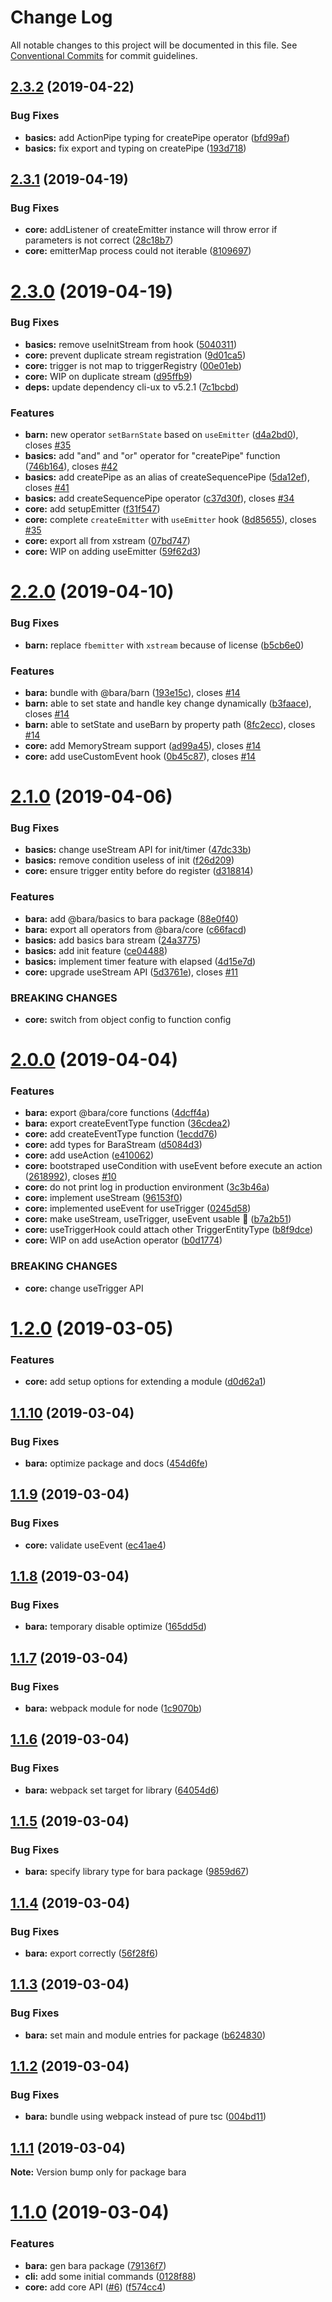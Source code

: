 # Change Log

All notable changes to this project will be documented in this file.
See [Conventional Commits](https://conventionalcommits.org) for commit guidelines.

## [2.3.2](https://github.com/nampdn/bara/compare/v2.3.1...v2.3.2) (2019-04-22)


### Bug Fixes

* **basics:** add ActionPipe typing for createPipe operator ([bfd99af](https://github.com/nampdn/bara/commit/bfd99af))
* **basics:** fix export and typing on createPipe ([193d718](https://github.com/nampdn/bara/commit/193d718))





## [2.3.1](https://github.com/nampdn/bara/compare/v2.3.0...v2.3.1) (2019-04-19)


### Bug Fixes

* **core:** addListener of createEmitter instance will throw error if parameters is not correct ([28c18b7](https://github.com/nampdn/bara/commit/28c18b7))
* **core:** emitterMap process could not iterable ([8109697](https://github.com/nampdn/bara/commit/8109697))





# [2.3.0](https://github.com/nampdn/bara/compare/v2.2.0...v2.3.0) (2019-04-19)


### Bug Fixes

* **basics:** remove useInitStream from hook ([5040311](https://github.com/nampdn/bara/commit/5040311))
* **core:** prevent duplicate stream registration ([9d01ca5](https://github.com/nampdn/bara/commit/9d01ca5))
* **core:** trigger is not map to triggerRegistry ([00e01eb](https://github.com/nampdn/bara/commit/00e01eb))
* **core:** WIP on duplicate stream ([d95ffb9](https://github.com/nampdn/bara/commit/d95ffb9))
* **deps:** update dependency cli-ux to v5.2.1 ([7c1bcbd](https://github.com/nampdn/bara/commit/7c1bcbd))


### Features

* **barn:** new operator `setBarnState` based on `useEmitter` ([d4a2bd0](https://github.com/nampdn/bara/commit/d4a2bd0)), closes [#35](https://github.com/nampdn/bara/issues/35)
* **basics:** add "and" and "or" operator for "createPipe" function ([746b164](https://github.com/nampdn/bara/commit/746b164)), closes [#42](https://github.com/nampdn/bara/issues/42)
* **basics:** add createPipe as an alias of createSequencePipe ([5da12ef](https://github.com/nampdn/bara/commit/5da12ef)), closes [#41](https://github.com/nampdn/bara/issues/41)
* **basics:** add createSequencePipe operator ([c37d30f](https://github.com/nampdn/bara/commit/c37d30f)), closes [#34](https://github.com/nampdn/bara/issues/34)
* **core:** add setupEmitter ([f31f547](https://github.com/nampdn/bara/commit/f31f547))
* **core:** complete `createEmitter` with `useEmitter` hook ([8d85655](https://github.com/nampdn/bara/commit/8d85655)), closes [#35](https://github.com/nampdn/bara/issues/35)
* **core:** export all from xstream ([07bd747](https://github.com/nampdn/bara/commit/07bd747))
* **core:** WIP on adding useEmitter ([59f62d3](https://github.com/nampdn/bara/commit/59f62d3))





# [2.2.0](https://github.com/nampdn/bara/compare/v2.1.0...v2.2.0) (2019-04-10)


### Bug Fixes

* **barn:** replace `fbemitter` with `xstream` because of license ([b5cb6e0](https://github.com/nampdn/bara/commit/b5cb6e0))


### Features

* **bara:** bundle with @bara/barn ([193e15c](https://github.com/nampdn/bara/commit/193e15c)), closes [#14](https://github.com/nampdn/bara/issues/14)
* **barn:** able to set state and handle key change dynamically ([b3faace](https://github.com/nampdn/bara/commit/b3faace)), closes [#14](https://github.com/nampdn/bara/issues/14)
* **barn:** able to setState and useBarn by property path ([8fc2ecc](https://github.com/nampdn/bara/commit/8fc2ecc)), closes [#14](https://github.com/nampdn/bara/issues/14)
* **core:** add MemoryStream support ([ad99a45](https://github.com/nampdn/bara/commit/ad99a45)), closes [#14](https://github.com/nampdn/bara/issues/14)
* **core:** add useCustomEvent hook ([0b45c87](https://github.com/nampdn/bara/commit/0b45c87)), closes [#14](https://github.com/nampdn/bara/issues/14)





# [2.1.0](https://github.com/nampdn/bara/compare/v2.0.0...v2.1.0) (2019-04-06)


### Bug Fixes

* **basics:** change useStream API for init/timer ([47dc33b](https://github.com/nampdn/bara/commit/47dc33b))
* **basics:** remove condition useless of init ([f26d209](https://github.com/nampdn/bara/commit/f26d209))
* **core:** ensure trigger entity before do register ([d318814](https://github.com/nampdn/bara/commit/d318814))


### Features

* **bara:** add @bara/basics to bara package ([88e0f40](https://github.com/nampdn/bara/commit/88e0f40))
* **bara:** export all operators from @bara/core ([c66facd](https://github.com/nampdn/bara/commit/c66facd))
* **basics:** add basics bara stream ([24a3775](https://github.com/nampdn/bara/commit/24a3775))
* **basics:** add init feature ([ce04488](https://github.com/nampdn/bara/commit/ce04488))
* **basics:** implement timer feature with elapsed ([4d15e7d](https://github.com/nampdn/bara/commit/4d15e7d))
* **core:** upgrade useStream API ([5d3761e](https://github.com/nampdn/bara/commit/5d3761e)), closes [#11](https://github.com/nampdn/bara/issues/11)


### BREAKING CHANGES

* **core:** switch from object config to function config





# [2.0.0](https://github.com/nampdn/bara/compare/v1.2.0...v2.0.0) (2019-04-04)


### Features

* **bara:** export @bara/core functions ([4dcff4a](https://github.com/nampdn/bara/commit/4dcff4a))
* **bara:** export createEventType function ([36cdea2](https://github.com/nampdn/bara/commit/36cdea2))
* **core:** add createEventType function ([1ecdd76](https://github.com/nampdn/bara/commit/1ecdd76))
* **core:** add types for BaraStream ([d5084d3](https://github.com/nampdn/bara/commit/d5084d3))
* **core:** add useAction ([e410062](https://github.com/nampdn/bara/commit/e410062))
* **core:** bootstraped useCondition with useEvent before execute an action ([2618992](https://github.com/nampdn/bara/commit/2618992)), closes [#10](https://github.com/nampdn/bara/issues/10)
* **core:** do not print log in production environment ([3c3b46a](https://github.com/nampdn/bara/commit/3c3b46a))
* **core:** implement useStream ([96153f0](https://github.com/nampdn/bara/commit/96153f0))
* **core:** implemented useEvent for useTrigger ([0245d58](https://github.com/nampdn/bara/commit/0245d58))
* **core:** make useStream, useTrigger, useEvent usable :tada: ([b7a2b51](https://github.com/nampdn/bara/commit/b7a2b51))
* **core:** useTriggerHook could attach other TriggerEntityType ([b8f9dce](https://github.com/nampdn/bara/commit/b8f9dce))
* **core:** WIP on add useAction operator ([b0d1774](https://github.com/nampdn/bara/commit/b0d1774))


### BREAKING CHANGES

* **core:** change useTrigger API





# [1.2.0](https://github.com/nampdn/bara/compare/v1.1.10...v1.2.0) (2019-03-05)


### Features

* **core:** add setup options for extending a module ([d0d62a1](https://github.com/nampdn/bara/commit/d0d62a1))





## [1.1.10](https://github.com/nampdn/bara/compare/v1.1.9...v1.1.10) (2019-03-04)


### Bug Fixes

* **bara:** optimize package and docs ([454d6fe](https://github.com/nampdn/bara/commit/454d6fe))





## [1.1.9](https://github.com/nampdn/bara/compare/v1.1.8...v1.1.9) (2019-03-04)


### Bug Fixes

* **core:** validate useEvent ([ec41ae4](https://github.com/nampdn/bara/commit/ec41ae4))





## [1.1.8](https://github.com/nampdn/bara/compare/v1.1.7...v1.1.8) (2019-03-04)


### Bug Fixes

* **bara:** temporary disable optimize ([165dd5d](https://github.com/nampdn/bara/commit/165dd5d))





## [1.1.7](https://github.com/nampdn/bara/compare/v1.1.6...v1.1.7) (2019-03-04)


### Bug Fixes

* **bara:** webpack module for node ([1c9070b](https://github.com/nampdn/bara/commit/1c9070b))





## [1.1.6](https://github.com/nampdn/bara/compare/v1.1.5...v1.1.6) (2019-03-04)


### Bug Fixes

* **bara:** webpack set target for library ([64054d6](https://github.com/nampdn/bara/commit/64054d6))





## [1.1.5](https://github.com/nampdn/bara/compare/v1.1.4...v1.1.5) (2019-03-04)


### Bug Fixes

* **bara:** specify library type for bara package ([9859d67](https://github.com/nampdn/bara/commit/9859d67))





## [1.1.4](https://github.com/nampdn/bara/compare/v1.1.3...v1.1.4) (2019-03-04)


### Bug Fixes

* **bara:** export correctly ([56f28f6](https://github.com/nampdn/bara/commit/56f28f6))





## [1.1.3](https://github.com/nampdn/bara/compare/v1.1.2...v1.1.3) (2019-03-04)


### Bug Fixes

* **bara:** set main and module entries for package ([b624830](https://github.com/nampdn/bara/commit/b624830))





## [1.1.2](https://github.com/nampdn/bara/compare/v1.1.1...v1.1.2) (2019-03-04)


### Bug Fixes

* **bara:** bundle using webpack instead of pure tsc ([004bd11](https://github.com/nampdn/bara/commit/004bd11))





## [1.1.1](https://github.com/nampdn/bara/compare/v1.1.0...v1.1.1) (2019-03-04)

**Note:** Version bump only for package bara





# [1.1.0](https://github.com/nampdn/bara/compare/v0.1.0...v1.1.0) (2019-03-04)


### Features

* **bara:** gen bara package ([79136f7](https://github.com/nampdn/bara/commit/79136f7))
* **cli:** add some initial commands ([0128f88](https://github.com/nampdn/bara/commit/0128f88))
* **core:** add core API ([#6](https://github.com/nampdn/bara/issues/6)) ([f574cc4](https://github.com/nampdn/bara/commit/f574cc4))
